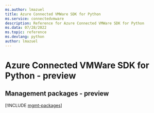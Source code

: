 ```yaml
---
ms.author: lmazuel
title: Azure Connected VMWare SDK for Python
ms.service: connectedvmware
description: Reference for Azure Connected VMWare SDK for Python
ms.data: 07/28/2022
ms.topic: reference
ms.devlang: python
author: lmazuel
---
```

# Azure Connected VMWare SDK for Python - preview

## Management packages - preview
[!INCLUDE [mgmt-packages](connected-vmware-mgmt-index.md)]